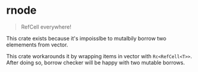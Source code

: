 # rnode

> RefCell everywhere!

This crate exists because it's impoisslbe to mutalbily borrow two elemements from vector.

This crate workarounds it by wrapping items in vector with `Rc<RefCell<T>>`.
After doing so, borrow checker will be happy with two mutable borrows.
